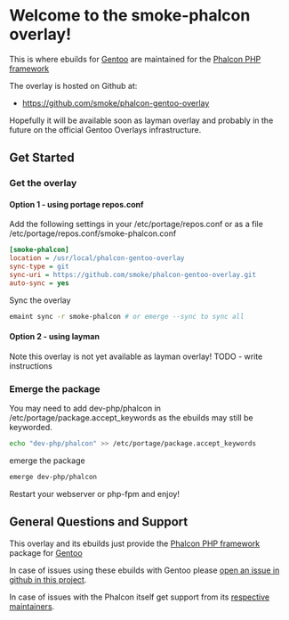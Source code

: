 Welcome to the smoke-phalcon overlay!
=====================================

This is where ebuilds for [Gentoo](https://www.gentoo.org/) are maintained
for the [Phalcon PHP framework](https://phalconphp.com)

The overlay is hosted on Github at:
- https://github.com/smoke/phalcon-gentoo-overlay

Hopefully it will be available soon as layman overlay and
probably in the future on the official Gentoo Overlays infrastructure.

Get Started
-----------

### Get the overlay

#### Option 1 - using portage repos.conf

Add the following settings in your /etc/portage/repos.conf or as a file /etc/portage/repos.conf/smoke-phalcon.conf
```ini
[smoke-phalcon]
location = /usr/local/phalcon-gentoo-overlay
sync-type = git
sync-uri = https://github.com/smoke/phalcon-gentoo-overlay.git
auto-sync = yes
```

Sync the overlay
```bash
emaint sync -r smoke-phalcon # or emerge --sync to sync all
```

#### Option 2 - using layman

Note this overlay is not yet available as layman overlay!
TODO - write instructions

### Emerge the package

You may need to add dev-php/phalcon in /etc/portage/package.accept_keywords
as the ebuilds may still be keyworded.
```bash
echo "dev-php/phalcon" >> /etc/portage/package.accept_keywords
```

emerge the package
```bash
emerge dev-php/phalcon
```

Restart your webserver or php-fpm and enjoy!

General Questions and Support
-----------------------------

This overlay and its ebuilds just provide the [Phalcon PHP framework](https://phalconphp.com) package for [Gentoo](https://www.gentoo.org/)

In case of issues using these ebuilds with Gentoo please [open an issue in github in this project](https://github.com/smoke/phalcon-gentoo-overlay/issues).

In case of issues with the Phalcon itself get support from its [respective maintainers](https://github.com/phalcon/cphalcon/issues).
